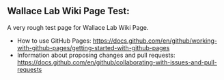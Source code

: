 ## Wallace Lab Wiki Page Test:

A very rough test page for Wallace Lab Wiki Page.

- How to use GitHub Pages: https://docs.github.com/en/github/working-with-github-pages/getting-started-with-github-pages
- Information about proposing changes and pull requests: https://docs.github.com/en/github/collaborating-with-issues-and-pull-requests
